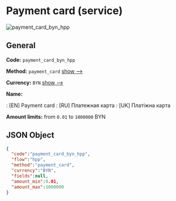 
# Payment card (service) 
![payment_card_byn_hpp](https://static.openfintech.io/payment_methods/payment_card_byn_hpp/logo.svg?w=400&c=v0.59.26#w200)  

## General 
 
**Code:** `payment_card_byn_hpp` 
 
**Method:** `payment_card` 
 [show -->](/payment-methods/payment_card/) 
 
**Currency:** `BYN` [show -->](/currencies/BYN/) 
 
**Name:** 
 
:	[EN] Payment card 
:	[RU] Платежная карта 
:	[UK] Платіжна карта 
 
**Amount limits:** from `0.01` to `1000000` BYN 

## JSON Object 

```json
{
  "code":"payment_card_byn_hpp",
  "flow":"hpp",
  "method":"payment_card",
  "currency":"BYN",
  "fields":null,
  "amount_min":0.01,
  "amount_max":1000000
}
```  
